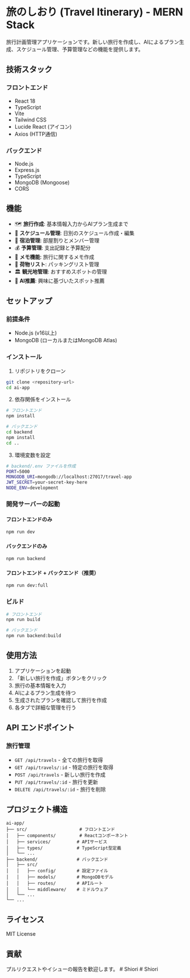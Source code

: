 # 旅のしおり (Travel Itinerary) - MERN Stack

旅行計画管理アプリケーションです。新しい旅行を作成し、AIによるプラン生成、スケジュール管理、予算管理などの機能を提供します。

## 技術スタック

### フロントエンド
- React 18
- TypeScript
- Vite
- Tailwind CSS
- Lucide React (アイコン)
- Axios (HTTP通信)

### バックエンド
- Node.js
- Express.js
- TypeScript
- MongoDB (Mongoose)
- CORS

## 機能

- 🗺️ **旅行作成**: 基本情報入力からAIプラン生成まで
- 📅 **スケジュール管理**: 日別のスケジュール作成・編集
- 🏨 **宿泊管理**: 部屋割りとメンバー管理
- 💰 **予算管理**: 支出記録と予算配分
- 📝 **メモ機能**: 旅行に関するメモ作成
- 🎒 **荷物リスト**: パッキングリスト管理
- 🏛️ **観光地管理**: おすすめスポットの管理
- 🤖 **AI推薦**: 興味に基づいたスポット推薦

## セットアップ

### 前提条件
- Node.js (v16以上)
- MongoDB (ローカルまたはMongoDB Atlas)

### インストール

1. リポジトリをクローン
```bash
git clone <repository-url>
cd ai-app
```

2. 依存関係をインストール
```bash
# フロントエンド
npm install

# バックエンド
cd backend
npm install
cd ..
```

3. 環境変数を設定
```bash
# backend/.env ファイルを作成
PORT=5000
MONGODB_URI=mongodb://localhost:27017/travel-app
JWT_SECRET=your-secret-key-here
NODE_ENV=development
```

### 開発サーバーの起動

#### フロントエンドのみ
```bash
npm run dev
```

#### バックエンドのみ
```bash
npm run backend
```

#### フロントエンド + バックエンド（推奨）
```bash
npm run dev:full
```

### ビルド

```bash
# フロントエンド
npm run build

# バックエンド
npm run backend:build
```

## 使用方法

1. アプリケーションを起動
2. 「新しい旅行を作成」ボタンをクリック
3. 旅行の基本情報を入力
4. AIによるプラン生成を待つ
5. 生成されたプランを確認して旅行を作成
6. 各タブで詳細な管理を行う

## API エンドポイント

### 旅行管理
- `GET /api/travels` - 全ての旅行を取得
- `GET /api/travels/:id` - 特定の旅行を取得
- `POST /api/travels` - 新しい旅行を作成
- `PUT /api/travels/:id` - 旅行を更新
- `DELETE /api/travels/:id` - 旅行を削除

## プロジェクト構造

```
ai-app/
├── src/                    # フロントエンド
│   ├── components/         # Reactコンポーネント
│   ├── services/          # APIサービス
│   ├── types/             # TypeScript型定義
│   └── ...
├── backend/               # バックエンド
│   ├── src/
│   │   ├── config/        # 設定ファイル
│   │   ├── models/        # MongoDBモデル
│   │   ├── routes/        # APIルート
│   │   └── middleware/    # ミドルウェア
│   └── ...
└── ...
```

## ライセンス

MIT License

## 貢献

プルリクエストやイシューの報告を歓迎します。 #   S h i o r i  
 #   S h i o r i  
 